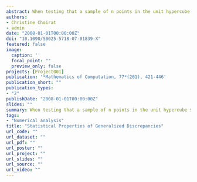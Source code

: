 ```yaml
---
abstract: When testing that a sample of n points in the unit hypercube $[0,1]^d$ comes from a uniform distribution, the Kolmogorov-Smirnov and the Cramér-von Mises statistics are simple and well-known procedures. To encompass these measures of uniformity, Hickernell introduced the so-called generalized $\mathscr{L}^p$-discrepancies. These discrepancies can be used in numerical integration through Monte Carlo and quasi-Monte Carlo methods, design of experiments, uniformity testing and goodness-of-fit tests. The aim of this paper is to derive the statistical asymptotic properties of these statistics under Monte Carlo sampling. In particular, we show that, under the hypothesis of uniformity of the sample of points, the asymptotic distribution is a complex stochastic integral with respect to a pinned Brownian sheet. On the other hand, if the points are not uniformly distributed, then the asymptotic distribution is Gaussian.
authors:
- Christine Choirat
- admin
date: "2008-01-01T00:00:00Z"
doi: "10.1090/S0025-5718-07-01839-X"
featured: false
image:
  caption: ''
  focal_point: ""
  preview_only: false
projects: [Project001]
publication: '*Mathematics of Computation, 77*(261), 421-446'
publication_short: ""
publication_types:
- "2"
publishDate: "2008-01-01T00:00:00Z"
slides: ""
summary: When testing that a sample of n points in the unit hypercube $[0,1]^d$ comes from a uniform distribution, the Kolmogorov-Smirnov and the Cramér-von Mises statistics are simple and well-known procedures. To encompass these measures of uniformity, Hickernell introduced the so-called generalized $\mathscr{L}^p$-discrepancies. These discrepancies can be used in numerical integration through Monte Carlo and quasi-Monte Carlo methods, design of experiments, uniformity testing and goodness-of-fit tests. The aim of this paper is to derive the statistical asymptotic properties of these statistics under Monte Carlo sampling. In particular, we show that, under the hypothesis of uniformity of the sample of points, the asymptotic distribution is a complex stochastic integral with respect to a pinned Brownian sheet. On the other hand, if the points are not uniformly distributed, then the asymptotic distribution is Gaussian.
tags:
- "Numerical analysis"
title: "Statistical Properties of Generalized Discrepancies"
url_code: ""
url_dataset: ""
url_pdf: ""
url_poster: ""
url_project: ""
url_slides: ""
url_source: ""
url_video: ""
---
```


<script type="text/javascript" src="//cdn.plu.mx/widget-details.js"></script>
<a href="https://plu.mx/plum/a/?doi=10.1090/S0025-5718-07-01839-X" class="plumx-details"></a>
